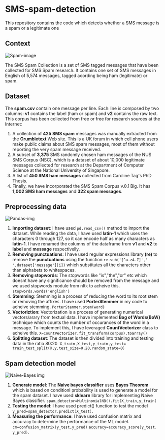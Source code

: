 # SMS-spam-detection
This repository contains the code which detects whether a SMS message is a spam or a legitimate one



## Context

![Spam-image](https://blog.textedly.com/hubfs/winner-jpg.jpeg)

The SMS Spam Collection is a set of SMS tagged messages that have been collected for SMS Spam research. It contains one set of SMS messages in English of 5,574 messages, tagged acording being ham (legitimate) or spam.

## Dataset
The **spam.csv** contain one message per line. Each line is composed by two columns: **v1** contains the label (ham or spam) and **v2** contains the raw text.
This corpus has been collected from free or free for research sources at the Internet:

1. A collection of **425 SMS spam** messages was manually extracted from the **Grumbletext** Web site. This is a UK forum in which cell phone users make public claims about SMS spam messages, most of them without reporting the very spam message received.
2. A subset of **3,375** SMS randomly chosen ham messages of the NUS SMS Corpus (NSC), which is a dataset of about 10,000 legitimate messages collected for research at the Department of Computer Science at the National University of Singapore.
3. A list of **450 SMS ham messages** collected from Caroline Tag's PhD Thesis.
4. Finally, we have incorporated the SMS Spam Corpus v.0.1 Big. It has **1,002 SMS ham messages** and **322 spam messages**.

## Preprocessing data

![Pandas-img](https://upload.wikimedia.org/wikipedia/commons/thumb/e/ed/Pandas_logo.svg/2560px-Pandas_logo.svg.png)

1. **Importing dataset**: I have used `pd.read_csv()` method to import the dataset. While reading the data, I have used **latin-1** which uses the characters 0 through 127, so it can encode half as many characters as **latin-1**. I have renamed the columns of the dataframe from **v1** and **v2** to **label** and **message** respectivelly.
2. **Removing punctuations**: I have used regular expressions library **(re)** to remove the **punctuations** using the function 
`re.sub('[^a-zA-Z]',' ',dataset['message'][i])` which substitutes all the characters other than alphabets to whitespaces. 
3. **Removing stopwords**: The stopwords like "is","the","or" etc which doesnt have any significance should be removed from the message and we used stopwords module from nltk to acheive this. `stopwords.words('english')`
4. **Stemming**: Stemming is a process of reducing the word to its root stem or removing the affixes. I have used **PorterStemmer** in my code to acheive stemming. `PorterStemmer.stem(word)`
5. **Vectoriztion**: Vectorization is a process of generating numerical vectors/arary from textual data. I have implemented **Bag of Words(BoW)** technique which counts the number of occurances of the word in a message. To implement this, I have leveraged **CountVectorizer** class to acheive this.
`X=CountVectorizer.fit_transform(corpus).toarray()`
6. **Splitting dataset**: The dataset is then divided into training and testing data in the ratio 80:20. 
`X_train,X_test,y_train,y_test= train_test_split(X,y,test_size=0.20,random_state=0)`

## Spam detection model

![Naive-Bayes img](https://miro.medium.com/max/1200/1*39U1Ln3tSdFqsfQy6ndxOA.png)

1. **Generate model**: The **Naive bayes classifier** uses **Bayes Theorem** which is based on conditionl probability is used to generate a model for the spam dataset. I have used **sklearn** library for implementing Naive Bayes classifier. `spam_detector=MultinomialNB().fit(X_train,y_train)`
2. **Testing the model**: I have used predict() function to test the model `y_pred=spam_detector.predict(X_test)`. 
3. **Measuring the performance**: I have used confusion matrix and accuracy to determine the performance of the ML model. `cm=confusion_matrix(y_test,y_pred)` `accuracy=accuracy_score(y_test, y_pred)`.


